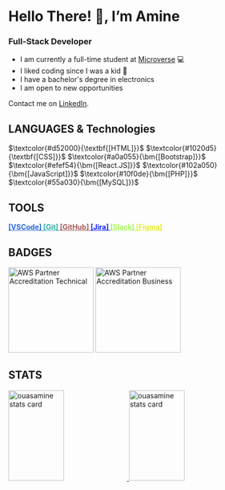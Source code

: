 # Hello There! 👋, I’m Amine 

### Full-Stack Developer

- I am currently a full-time student at [Microverse](https://www.microverse.org) 💻
- I liked coding since I was a kid 💞
- I have a bachelor's degree in electronics 
- I am open to new opportunities

Contact me on [LinkedIn](https://www.linkedin.com/in/amine-ouassef/).

## LANGUAGES & Technologies

<p>
  $\textcolor{#d52000}{\textbf{[HTML]}}$   
  $\textcolor{#1020d5}{\textbf{[CSS]}}$   
  $\textcolor{#a0a055}{\bm{[Bootstrap]}}$   
  $\textcolor{#efef54}{\bm{[React.JS]}}$   
  $\textcolor{#102a050}{\bm{[JavaScript]}}$   
  $\textcolor{#10f0de}{\bm{[PHP]}}$   
  $\textcolor{#55a030}{\bm{[MySQL]}}$ 
</p> 

## TOOLS

<p>
  <a href="https://code.visualstudio.com/" style="color:#2767de;font-weight:bold;">
    [VSCode]
    </a>
  <a href="https://git-scm.com/" style="color:#33afa5;font-weight:bold;">
    [Git]
    </a>
  <a href="https://github.com/" style="color:#a55a5a;font-weight:bold;">
    [GitHub]
  </a>
  <a href="https://www.atlassian.com/software/jira" style="color:#1020ff;font-weight:bold;">
    [Jira]
    </a>
  <a href="https://slack.com/" style="color:#a5f55a;font-weight:bold;">
    [Slack]
    </a>
  <a href="https://www.figma.com/" style="color:#e5f025;font-weight:bold;">
    [Figma]
    </a>
</p>

## BADGES

<p>
  <a href="https://www.credly.com/badges/d6e477eb-ede3-4f91-bd29-f06d2bdd52ae/public_url" target="_blank">
    <img height="170px" src="https://user-images.githubusercontent.com/104319462/187560579-230b4a18-6ebc-4314-8572-1cfe15480eb7.png" alt="AWS Partner Accreditation Technical"/></a>
  <a href="https://www.credly.com/badges/7499c2ab-2c02-440c-8b66-79371fccc14f/public_url" target="_blank">
    <img height="170px" src="https://user-images.githubusercontent.com/104319462/187560087-ad301031-999c-4c26-8b28-1e12f9c7c86a.png" alt="AWS Partner Accreditation Business"/></a>
</p>

## STATS

<a href="#">
  <img  width="47%" height="180px" src="https://github-readme-stats.vercel.app/api/top-langs?username=ouasamine&theme=gruvbox&title_color=c3ce9c&text_color=c3ce9c&bg_color=400726&hide_border=true&layout=compact" alt="ouasamine stats card" />
  <img  width="47%" height="180px" src="https://github-readme-stats.vercel.app/api?username=ouasamine&show_icons=true&theme=gruvbox&title_color=c3ce9c&text_color=c3ce9c&bg_color=400726&hide_border=true" alt="ouasamine stats card" />
</a>

